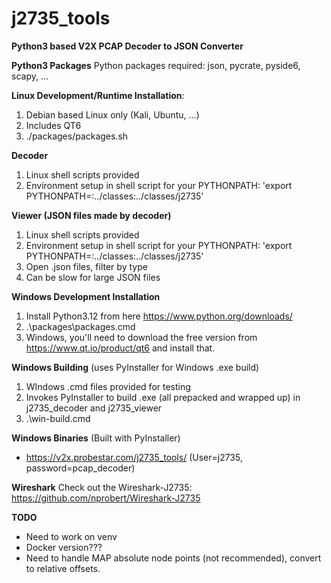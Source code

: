 # j2735_tools
**Python3 based V2X PCAP Decoder to JSON Converter**

**Python3 Packages**
Python packages required: json, pycrate, pyside6, scapy, ...

**Linux Development/Runtime Installation**:
1. Debian based Linux only (Kali, Ubuntu, ...)
2. Includes QT6
3. ./packages/packages.sh

**Decoder**
1. Linux shell scripts provided
2. Environment setup in shell script for your PYTHONPATH: 'export PYTHONPATH=:../classes:../classes/j2735'

**Viewer (JSON files made by decoder)**
1. Linux shell scripts provided
2. Environment setup in shell script for your PYTHONPATH: 'export PYTHONPATH=:../classes:../classes/j2735'
3. Open .json files, filter by type
4. Can be slow for large JSON files

**Windows Development Installation**
1. Install Python3.12 from here https://www.python.org/downloads/
2. .\packages\packages.cmd
3. Windows, you'll need to download the free version from https://www.qt.io/product/qt6 and install that.

**Windows Building**  (uses PyInstaller for Windows .exe build)
1. WIndows .cmd files provided for testing
2. Invokes PyInstaller to build .exe (all prepacked and wrapped up) in j2735_decoder and j2735_viewer
3. .\win-build.cmd

**Windows Binaries** (Built with PyInstaller)
* https://v2x.probestar.com/j2735_tools/ (User=j2735, password=pcap_decoder)

**Wireshark**
Check out the Wireshark-J2735: https://github.com/nprobert/Wireshark-J2735

**TODO**
* Need to work on venv
* Docker version???
* Need to handle MAP absolute node points (not recommended), convert to relative offsets.
